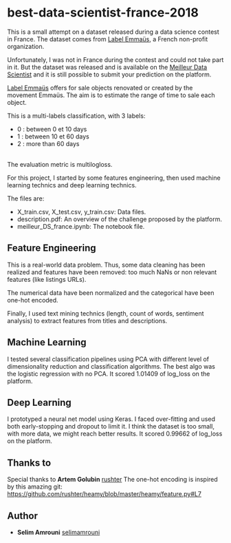 # best-data-scientist-france-2018

This is a small attempt on a dataset released during a data science contest in France. The dataset comes from [Label Emmaüs](https://www.label-emmaus.co/fr/), a French non-profit organization.

Unfortunately, I was not in France during the contest and could not take part in it. But the dataset was released and is available on the [Meilleur Data Scientist](https://www.meilleurdatascientistdefrance.com/) and it is still possible to submit your prediction on the platform. 

[Label Emmaüs](https://www.label-emmaus.co/fr/) offers for sale objects renovated or created by the movement Emmaüs. The aim is to estimate the range of time to sale each object.

This is a multi-labels classification, with 3 labels:

- 0 : between 0 et 10 days
- 1 : between 10 et 60 days
- 2 : more than 60 days
<br>
The evaluation metric is multilogloss. 

For this project, I started by some features engineering, then used machine learning technics and deep learning technics. 

The files are:
- X_train.csv, X_test.csv, y_train.csv: Data files. 
- description.pdf: An overview of the challenge proposed by the platform. 
- meilleur_DS_france.ipynb: The notebook file. 

## Feature Engineering

This is a real-world data problem. Thus, some data cleaning has been realized and features have been removed: too much NaNs or non relevant features (like listings URLs). 

The numerical data have been normalized and the categorical have been one-hot encoded. 

Finally, I used text mining technics (length, count of words, sentiment analysis) to extract features from titles and descriptions. 

## Machine Learning

I tested several classification pipelines using PCA with different level of dimensionality reduction and classification algorithms.
The best algo was the logistic regression with no PCA. It scored 1.01409 of log_loss on the platform.

## Deep Learning

I prototyped a neural net model using Keras. I faced over-fitting and used both early-stopping and dropout to limit it. I think the dataset is too small, with more data, we might reach better results. It scored 0.99662 of log_loss on the platform.

## Thanks to

Special thanks to **Artem Golubin** [rushter](https://github.com/rushter)
The one-hot encoding is inspired by this amazing git: https://github.com/rushter/heamy/blob/master/heamy/feature.py#L7

## Author

* **Selim Amrouni** [selimamrouni](https://github.com/selimamrouni)




